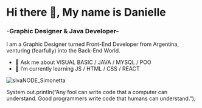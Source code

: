 # Hi there 👋, My name is Danielle
### -Graphic Designer & Java Developer-

I am a Graphic Designer turned Front-End Developer from Argentina, venturing (fearfully) into the Back-End World.

- 💬 Ask me about VISUAL BASIC / JAVA / MYSQL / POO
- 🌱 I’m currently learning JS / HTML / CSS / REACT


![sivaNODE_Simonetta](https://github.com/SIVAnode/SIVAnode/assets/141650837/e94afe4d-30ba-495e-91dd-39efb17a4581)

System.out.println(“Any fool can write code that a computer can understand. Good programmers write code that humans can understand.”);

<!--
**SIVAnode/SIVAnode** is a ✨ _special_ ✨ repository because its `README.md` (this file) appears on your GitHub profile.

Here are some ideas to get you started:

- 🔭 I’m currently working on ...
- 🌱 I’m currently learning ...
- 👯 I’m looking to collaborate on ...
- 🤔 I’m looking for help with ...
- 💬 Ask me about ...
- 📫 How to reach me: ...
- 😄 Pronouns: ...
- ⚡ Fun fact: ...
-->
